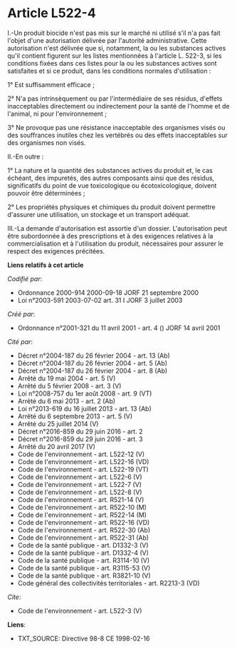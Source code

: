 # Article L522-4

I.-Un produit biocide n'est pas mis sur le marché ni utilisé s'il n'a pas fait l'objet d'une autorisation délivrée par
l'autorité administrative. Cette autorisation n'est délivrée que si, notamment, la ou les substances actives qu'il contient
figurent sur les listes mentionnées à l'article L. 522-3, si les conditions fixées dans ces listes pour la ou les substances
actives sont satisfaites et si ce produit, dans les conditions normales d'utilisation : 

1° Est suffisamment efficace ; 

2° N'a pas intrinsèquement ou par l'intermédiaire de ses résidus, d'effets inacceptables directement ou indirectement pour la
santé de l'homme et de l'animal, ni pour l'environnement ; 

3° Ne provoque pas une résistance inacceptable des organismes visés ou des souffrances inutiles chez les vertébrés ou des
effets inacceptables sur des organismes non visés. 

II.-En outre : 

1° La nature et la quantité des substances actives du produit et, le cas échéant, des impuretés, des autres composants ainsi
que des résidus, significatifs du point de vue toxicologique ou écotoxicologique, doivent pouvoir être déterminées ; 

2° Les propriétés physiques et chimiques du produit doivent permettre d'assurer une utilisation, un stockage et un transport
adéquat. 

III.-La demande d'autorisation est assortie d'un dossier. L'autorisation peut être subordonnée à des prescriptions et à des
exigences relatives à la commercialisation et à l'utilisation du produit, nécessaires pour assurer le respect des exigences
précitées.

**Liens relatifs à cet article**

_Codifié par_:

  - Ordonnance 2000-914 2000-09-18 JORF 21 septembre 2000
  - Loi n°2003-591 2003-07-02 art. 31 I JORF 3 juillet 2003

_Créé par_:

  - Ordonnance n°2001-321 du 11 avril 2001 - art. 4 () JORF 14 avril 2001

_Cité par_:

  - Décret n°2004-187 du 26 février 2004 - art. 13 (Ab)
  - Décret n°2004-187 du 26 février 2004 - art. 5 (Ab)
  - Décret n°2004-187 du 26 février 2004 - art. 8 (Ab)
  - Arrêté du 19 mai 2004 - art. 5 (V)
  - Arrêté du 5 février 2008 - art. 3 (V)
  - Loi n°2008-757 du 1er août 2008 - art. 9 (VT)
  - Arrêté du 6 mai 2013 - art. 2 (Ab)
  - Loi n°2013-619 du 16 juillet 2013 - art. 13 (Ab)
  - Arrêté du 6 septembre 2013 - art. 5 (V)
  - Arrêté du 25 juillet 2014 (V)
  - Décret n°2016-859 du 29 juin 2016 - art. 2
  - Décret n°2016-859 du 29 juin 2016 - art. 3
  - Arrêté du 20 avril 2017 (V)
  - Code de l'environnement - art. L522-12 (V)
  - Code de l'environnement - art. L522-16 (VD)
  - Code de l'environnement - art. L522-19 (VT)
  - Code de l'environnement - art. L522-6 (V)
  - Code de l'environnement - art. L522-7 (V)
  - Code de l'environnement - art. L522-8 (V)
  - Code de l'environnement - art. R521-14 (V)
  - Code de l'environnement - art. R522-10 (M)
  - Code de l'environnement - art. R522-14 (M)
  - Code de l'environnement - art. R522-16 (VD)
  - Code de l'environnement - art. R522-30 (Ab)
  - Code de l'environnement - art. R522-31 (Ab)
  - Code de la santé publique - art. D1332-3 (V)
  - Code de la santé publique - art. D1332-4 (V)
  - Code de la santé publique - art. R3114-10 (V)
  - Code de la santé publique - art. R3115-53 (V)
  - Code de la santé publique - art. R3821-10 (V)
  - Code général des collectivités territoriales - art. R2213-3 (VD)

_Cite_:

  - Code de l'environnement - art. L522-3 (V)

**Liens**:

  - TXT_SOURCE: Directive 98-8 CE 1998-02-16
